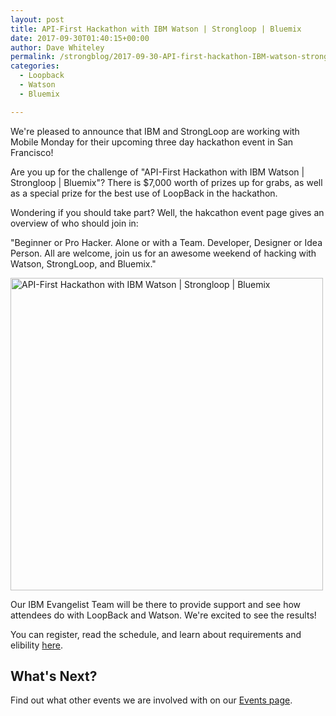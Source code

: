 ```yaml
---
layout: post
title: API-First Hackathon with IBM Watson | Strongloop | Bluemix
date: 2017-09-30T01:40:15+00:00
author: Dave Whiteley
permalink: /strongblog/2017-09-30-API-first-hackathon-IBM-watson-strongloop-bluemix
categories:
  - Loopback
  - Watson
  - Bluemix

---
```

We're pleased to announce that IBM and StrongLoop are working with Mobile Monday for their upcoming three day hackathon event in San Francisco!

Are you up for the challenge of "API-First Hackathon with IBM Watson | Strongloop | Bluemix"? There is $7,000 worth of prizes up for grabs, as well as a special prize for the best use of LoopBack in the hackathon. 

Wondering if you should take part? Well, the hakcathon event page gives an overview of who should join in:

"Beginner or Pro Hacker. Alone or with a Team. Developer, Designer or Idea Person. All are welcome, join us for an awesome weekend of hacking with Watson, StrongLoop, and Bluemix."
<!--more-->
<img src="https://strongloop.com/blog-assets/2017/08/mmhackathonsep2017.png" alt="API-First Hackathon with IBM Watson | Strongloop | Bluemix" style="width: 500px"/>

Our IBM Evangelist Team will be there to provide support and see how attendees do with LoopBack and Watson. We're excited to see the results!   

You can register, read the schedule, and learn about requirements and elibility [here](https://mm-api-first-hackathon-sf.devpost.com/).

## What's Next?

Find out what other events we are involved with on our [Events page](https://strongloop.com/events/). 
